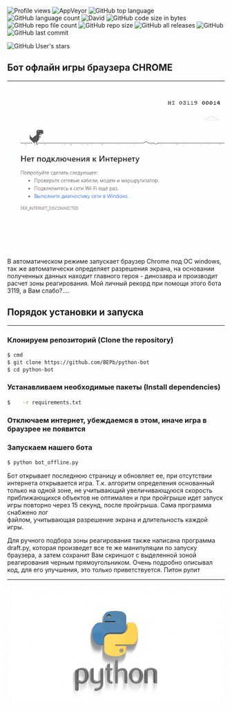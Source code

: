 ![Profile views](https://gpvc.arturio.dev/python-bot) ![AppVeyor](https://img.shields.io/appveyor/build/BEPb/python-bot) 
![GitHub top language](https://img.shields.io/github/languages/top/BEPb/python-bot) ![GitHub language count](https://img.shields.io/github/languages/count/BEPb/python-bot)
![David](https://img.shields.io/david/dev/BEPb/python-bot) ![GitHub code size in bytes](https://img.shields.io/github/languages/code-size/BEPb/python-bot)
![GitHub repo file count](https://img.shields.io/github/directory-file-count/BEPb/!%5BGitHub%20code%20size%20in%20bytes%5D(https://img.shields.io/github/languages/code-size/BEPb/python-bot))
![GitHub repo size](https://img.shields.io/github/repo-size/BEPb/python-bot) ![GitHub all releases](https://img.shields.io/github/downloads/BEPb/python-bot/total)
![GitHub](https://img.shields.io/github/license/BEPb/python-bot) ![GitHub last commit](https://img.shields.io/github/last-commit/BEPb/python-bot)


![GitHub User's stars](https://img.shields.io/github/stars/BEPb?style=social)
## Бот офлайн игры браузера CHROME

____
![](./media/title.gif)

В автоматическом режиме запускает браузер Chrome под ОС windows, так же автоматически определяет разрешения экрана, 
на основании полученных данных находит главного героя - динозавра и производит расчет зоны реагирования. Мой личный 
рекорд при помощи этого бота 3119, а Вам слабо?....

## Порядок установки и запуска                    
____
### Клонируем репозиторий (Clone the repository)
 
```sh
$ cmd
$ git clone https://github.com/BEPb/python-bot
$ cd python-bot
```
 
### Устанавливаем необходимые пакеты (Install dependencies)
```sh
$    -r requirements.txt
```
### Отключаем интернет, убеждаемся в этом, иначе игра в браузрее не появится 
### Запускаем нашего бота 
 
```sh
$ python bot_offline.py
```

 Бот открывает последнюю страницу и обновляет ее, при отсутствии интернета открывается игра. Т.к. алгоритм 
 определения основанный только на одной зоне, не учитывающий увеличивающуюся скорость приближающихся объектов не 
 оптимален и при пройгрыше идет запуск  игры повторно через 15 секунд, после пройгрыша. Сама программа снабжено лог  
 файлом, учитывающая разрешение экрана и длительность каждой игры.
      
 Для ручного подбора зоны реагирования также написана программа draft.py, которая произведет все те же манипуляции по запуску браузера, а затем сохранит Вам скриншот с выделенной зоной реагирования черным прямоугольником.
 Очень подробно описывал код, для его улучшения, это только приветствуется. Питон рулит
 
____
![](./media/python.jpeg)